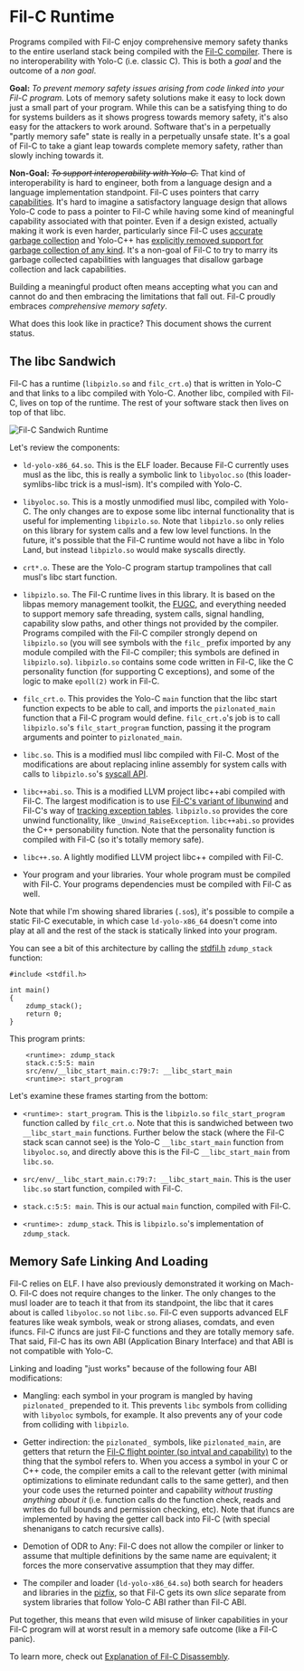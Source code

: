 # Fil-C Runtime

Programs compiled with Fil-C enjoy comprehensive memory safety thanks to the entire userland stack being compiled with the [Fil-C compiler](compiler.html). There is no interoperability with Yolo-C (i.e. classic C). This is both a *goal* and the outcome of a *non goal*.

**Goal:** *To prevent memory safety issues arising from code linked into your Fil-C program.* Lots of memory safety solutions make it easy to lock down just a small part of your program. While this can be a satisfying thing to do for systems builders as it shows progress towards memory safety, it's also easy for the attackers to work around. Software that's in a perpetually "partly memory safe" state is really in a perpetually unsafe state. It's a goal of Fil-C to take a giant leap towards complete memory safety, rather than slowly inching towards it.

**Non-Goal:** <s>*To support interoperability with Yolo-C.*</s> That kind of interoperability is hard to engineer, both from a language design and a language implementation standpoint. Fil-C uses pointers that carry [capabilities](invisicaps.html). It's hard to imagine a satisfactory language design that allows Yolo-C code to pass a pointer to Fil-C while having some kind of meaningful capability associated with that pointer. Even if a design existed, actually making it work is even harder, particularly since Fil-C uses [accurate garbage collection](fugc.html) and Yolo-C++ has [explicitly removed support for garbage collection of any kind](https://www.open-std.org/jtc1/sc22/wg21/docs/papers/2021/p2186r2.html). It's a non-goal of Fil-C to try to marry its garbage collected capabilities with languages that disallow garbage collection and lack capabilities.

Building a meaningful product often means accepting what you can and cannot do and then embracing the limitations that fall out. Fil-C proudly embraces *comprehensive memory safety*.

What does this look like in practice? This document shows the current status.

## The libc Sandwich

Fil-C has a runtime (`libpizlo.so` and `filc_crt.o`) that is written in Yolo-C and that links to a libc compiled with Yolo-C. Another libc, compiled with Fil-C, lives on top of the runtime. The rest of your software stack then lives on top of that libc.

<img src="sandwich.svg" class="centered-svg-60" alt="Fil-C Sandwich Runtime">

Let's review the components:

- `ld-yolo-x86_64.so`. This is the ELF loader. Because Fil-C currently uses musl as the libc, this is really a symbolic link to `libyoloc.so` (this loader-symlibs-libc trick is a musl-ism). It's compiled with Yolo-C.

- `libyoloc.so`. This is a mostly unmodified musl libc, compiled with Yolo-C. The only changes are to expose some libc internal functionality that is useful for implementing `libpizlo.so`. Note that `libpizlo.so` only relies on this library for system calls and a few low level functions. In the future, it's possible that the Fil-C runtime would not have a libc in Yolo Land, but instead `libpizlo.so` would make syscalls directly.

- `crt*.o`. These are the Yolo-C program startup trampolines that call musl's libc start function.

- `libpizlo.so`. The Fil-C runtime lives in this library. It is based on the libpas memory management toolkit, the [FUGC](fugc.html), and everything needed to support memory safe threading, system calls, signal handling, capability slow paths, and other things not provided by the compiler. Programs compiled with the Fil-C compiler strongly depend on `libpizlo.so` (you will see symbols with the `filc_` prefix imported by any module compiled with the Fil-C compiler; this symbols are defined in `libpizlo.so`). `libpizlo.so` contains some code written in Fil-C, like the C personality function (for supporting C exceptions), and some of the logic to make `epoll(2)` work in Fil-C.

- `filc_crt.o`. This provides the Yolo-C `main` function that the libc start function expects to be able to call, and imports the `pizlonated_main` function that a Fil-C program would define. `filc_crt.o`'s job is to call `libpizlo.so`'s `filc_start_program` function, passing it the program arguments and pointer to `pizlonated_main`.

- `libc.so`. This is a modified musl libc compiled with Fil-C. Most of the modifications are about replacing inline assembly for system calls with calls to `libpizlo.so`'s [syscall API](https://github.com/pizlonator/fil-c/blob/deluge/filc/include/pizlonated_syscalls.h).

- `libc++abi.so`. This is a modified LLVM project libc++abi compiled with Fil-C. The largest modification is to use [Fil-C's variant of libunwind](https://github.com/pizlonator/fil-c/blob/deluge/filc/include/unwind.h) and Fil-C's way of [tracking exception tables](https://github.com/pizlonator/fil-c/blob/deluge/filc/include/pizlonated_eh_landing_pad.h). `libpizlo.so` provides the core unwind functionality, like `_Unwind_RaiseException`. `libc++abi.so` provides the C++ personability function. Note that the personality function is compiled with Fil-C (so it's totally memory safe).

- `libc++.so`. A lightly modified LLVM project libc++ compiled with Fil-C.

- Your program and your libraries. Your whole program must be compiled with Fil-C. Your programs dependencies must be compiled with Fil-C as well.

Note that while I'm showing shared libraries (`.so`s), it's possible to compile a static Fil-C executable, in which case `ld-yolo-x86_64` doesn't come into play at all and the rest of the stack is statically linked into your program.

You can see a bit of this architecture by calling the [stdfil.h](stdfil.html) `zdump_stack` function:

    #include <stdfil.h>
    
    int main()
    {
        zdump_stack();
        return 0;
    }

This program prints:

        <runtime>: zdump_stack
        stack.c:5:5: main
        src/env/__libc_start_main.c:79:7: __libc_start_main
        <runtime>: start_program

Let's examine these frames starting from the bottom:

- `<runtime>: start_program`. This is the `libpizlo.so` `filc_start_program` function called by `filc_crt.o`. Note that this is sandwiched between two `__libc_start_main` functions. Further below the stack (where the Fil-C stack scan cannot see) is the Yolo-C `__libc_start_main` function from `libyoloc.so`, and directly above this is the Fil-C `__libc_start_main` from `libc.so`.

- `src/env/__libc_start_main.c:79:7: __libc_start_main`. This is the user `libc.so` start function, compiled with Fil-C.

- `stack.c:5:5: main`. This is our actual `main` function, compiled with Fil-C.

- `<runtime>: zdump_stack`. This is `libpizlo.so`'s implementation of `zdump_stack`.

## Memory Safe Linking And Loading

Fil-C relies on ELF. I have also previously demonstrated it working on Mach-O. Fil-C does not require changes to the linker. The only changes to the musl loader are to teach it that from its standpoint, the libc that it cares about is called `libyoloc.so` not `libc.so`. Fil-C even supports advanced ELF features like weak symbols, weak or strong aliases, comdats, and even ifuncs. Fil-C ifuncs are just Fil-C functions and they are totally memory safe. That said, Fil-C has its own ABI (Application Binary Interface) and that ABI is not compatible with Yolo-C.

Linking and loading "just works" because of the following four ABI modifications:

- Mangling: each symbol in your program is mangled by having `pizlonated_` prepended to it. This prevents `libc` symbols from colliding with `libyoloc` symbols, for example. It also prevents any of your code from colliding with `libpizlo`.

- Getter indirection: the `pizlonated_` symbols, like `pizlonated_main`, are getters that return the [Fil-C flight pointer (so intval and capability)](invisicaps.html) to the thing that the symbol refers to. When you access a symbol in your C or C++ code, the compiler emits a call to the relevant getter (with minimal optimizations to eliminate redundant calls to the same getter), and then your code uses the returned pointer and capability *without trusting anything about it* (i.e. function calls do the function check, reads and writes do full bounds and permission checking, etc). Note that ifuncs are implemented by having the getter call back into Fil-C (with special shenanigans to catch recursive calls).

- Demotion of ODR to Any: Fil-C does not allow the compiler or linker to assume that multiple definitions by the same name are equivalent; it forces the more conservative assumption that they may differ.

- The compiler and loader (`ld-yolo-x86_64.so`) both search for headers and libraries in the [pizfix](pizfix.html), so that Fil-C gets its own *slice* separate from system libraries that follow Yolo-C ABI rather than Fil-C ABI.

Put together, this means that even wild misuse of linker capabilities in your Fil-C program will at worst result in a memory safe outcome (like a Fil-C panic).

To learn more, check out [Explanation of Fil-C Disassembly](compiler_example.html).
